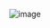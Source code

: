 ![image](https://user-images.githubusercontent.com/83855603/180618832-aac3d121-43e8-4bb2-ac3b-d5713e0ebc68.png)
